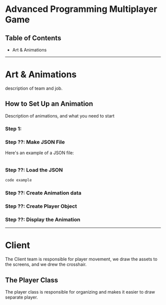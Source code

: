 # Advanced Programming Multiplayer Game

## Table of Contents

* Art & Animations

---

# Art & Animations

description of team and job.

## How to Set Up an Animation

Description of animations, and what you need to start

### Step 1:

### Step ??: Make JSON File

Here's an example of a JSON file:

```javascript

```

### Step ??: Load the JSON

```javascript
code example
```

### Step ??: Create Animation data

### Step ??: Create Player Object

### Step ??: Display the Animation

----

# Client

  The Client team is responsible for player movement, we draw the assets to the screens, and we drew the crosshair.  

## The Player Class

The player class is responsible for organizing and makes it easier to draw separate player.
